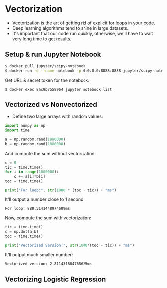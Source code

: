 # Vectorization

* Vectorization is the art of getting rid of explicit for loops in your code.
* Deep learning algorithms tend to shine in large datasets.
* It's important that our code run quickly, otherwise, we'll have to wait very long time to get results.

## Setup & run Jupyter Notebook

```bash
$ docker pull jupyter/scipy-notebook
$ docker run -d --name notebook -p 0.0.0.0:8888:8888 jupyter/scipy-notebook:latest
```

Get URL & secret token for the notebook:

```bash
$ docker exec 8ac9b7558964 jupyter notebook list
```

## Vectorized vs Nonvectorized

* Define two large arrays with random values:

```py
import numpy as np
import time

a = np.random.rand(1000000)
b = np.random.rand(1000000)
```

And compute the sum without vectorization:

```py
c = 0
tic = time.time()
for i in range(1000000):
    c += a[i]*b[i]
toc = time.time()

print("For loop:", str(1000 * (toc - tic)) + "ms")
```

It'll output a number close to 1 second:

```
For loop: 880.5141448974609ms
```

Now, compute the sum with vectorization:

```py
tic = time.time()
c = np.dot(a,b)
toc = time.time()

print("Vectorized version:", str(1000*(toc - tic)) + "ms")
```

It'll output much smaller number:

```
Vectorized version: 2.811431884765625ms
```

## Vectorizing Logistic Regression
